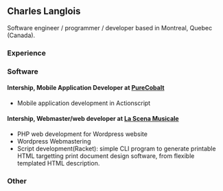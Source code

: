 ## Charles Langlois

Software engineer / programmer / developer based in Montreal, Quebec (Canada).

### Experience
### Software

#### Intership, Mobile Application Developer at [PureCobalt](https://www.purecobalt.com/) 
- Mobile application development in Actionscript

#### Intership, Webmaster/web developer at [La Scena Musicale](https://myscena.org/)
- PHP web development for Wordpress website
- Wordpress Webmastering
- Script development(Racket): simple CLI program to generate printable HTML targetting print document design software, from flexible templated HTML description.


### Other
